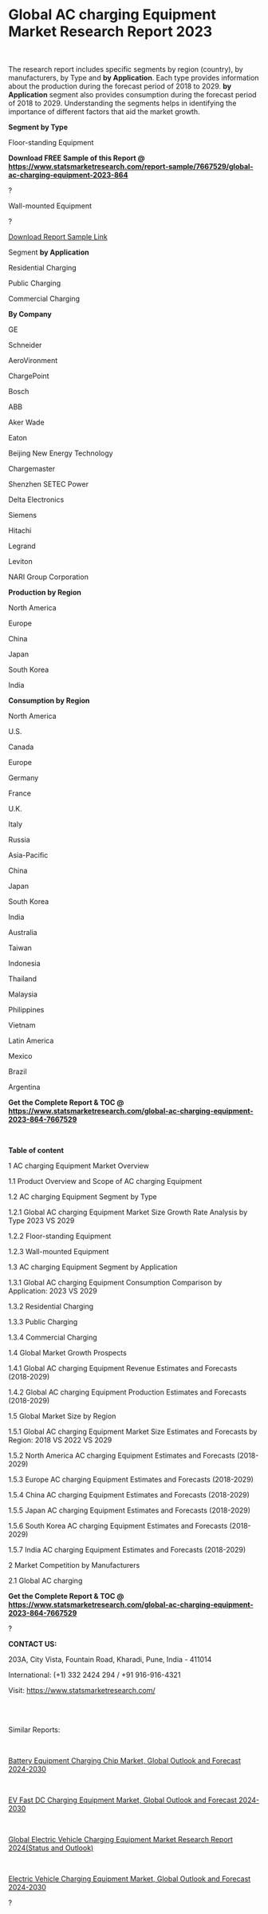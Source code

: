 <h1>Global AC charging Equipment Market Research Report 2023</h1><br/><p>The research report includes specific segments by region (country), by manufacturers, by Type and <strong>by Application</strong>. Each type provides information about the production during the forecast period of 2018 to 2029. <strong>by Application</strong> segment also provides consumption during the forecast period of 2018 to 2029. Understanding the segments helps in identifying the importance of different factors that aid the market growth.</p>
 
 
 
 <p><strong>Segment by Type</strong></p>
 
 
 
 <p>Floor-standing Equipment</p>
 
 
 
 <div><b>Download FREE Sample of this Report @ <a href="https://www.statsmarketresearch.com/download-free-sample/7667529/global-ac-charging-equipment-2023-864">https://www.statsmarketresearch.com/report-sample/7667529/global-ac-charging-equipment-2023-864</a></b></div>
 
 
 
 <p>? </p>
 
 
 
 <p>Wall-mounted Equipment</p>
 
 
 
 <p>? </p>
 
 
 
 <p><a href="https://www.statsmarketresearch.com/download-free-sample/7667529/global-ac-charging-equipment-2023-864">Download Report Sample Link</a></p>
 
 
 
 <p>Segment <strong>by Application</strong></p>
 
 
 
 <p>Residential Charging</p>
 
 
 
 <p>Public Charging</p>
 
 
 
 <p>Commercial Charging</p>
 
 
 
 <p><strong>By Company</strong></p>
 
 
 
 <p>GE</p>
 
 
 
 <p>Schneider</p>
 
 
 
 <p>AeroVironment</p>
 
 
 
 <p>ChargePoint</p>
 
 
 
 <p>Bosch</p>
 
 
 
 <p>ABB</p>
 
 
 
 <p>Aker Wade</p>
 
 
 
 <p>Eaton</p>
 
 
 
 <p>Beijing New Energy Technology</p>
 
 
 
 <p>Chargemaster</p>
 
 
 
 <p>Shenzhen SETEC Power</p>
 
 
 
 <p>Delta Electronics</p>
 
 
 
 <p>Siemens</p>
 
 
 
 <p>Hitachi</p>
 
 
 
 <p>Legrand</p>
 
 
 
 <p>Leviton</p>
 
 
 
 <p>NARI Group Corporation</p>
 
 
 
 <p><strong>Production by Region</strong></p>
 
 
 
 <p>North America</p>
 
 
 
 <p>Europe</p>
 
 
 
 <p>China</p>
 
 
 
 <p>Japan</p>
 
 
 
 <p>South Korea</p>
 
 
 
 <p>India</p>
 
 
 
 <p><strong>Consumption by Region</strong></p>
 
 
 
 <p>North America</p>
 
 
 
 <p>U.S.</p>
 
 
 
 <p>Canada</p>
 
 
 
 <p>Europe</p>
 
 
 
 <p>Germany</p>
 
 
 
 <p>France</p>
 
 
 
 <p>U.K.</p>
 
 
 
 <p>Italy</p>
 
 
 
 <p>Russia</p>
 
 
 
 <p>Asia-Pacific</p>
 
 
 
 <p>China</p>
 
 
 
 <p>Japan</p>
 
 
 
 <p>South Korea</p>
 
 
 
 <p>India</p>
 
 
 
 <p>Australia</p>
 
 
 
 <p>Taiwan</p>
 
 
 
 <p>Indonesia</p>
 
 
 
 <p>Thailand</p>
 
 
 
 <p>Malaysia</p>
 
 
 
 <p>Philippines</p>
 
 
 
 <p>Vietnam</p>
 
 
 
 <p>Latin America</p>
 
 
 
 <p>Mexico</p>
 
 
 
 <p>Brazil</p>
 
 
 
 <p>Argentina</p>
 
 
 
 <div><b>Get the Complete Report & TOC @ <a href="https://www.statsmarketresearch.com/global-ac-charging-equipment-2023-864-7667529">https://www.statsmarketresearch.com/global-ac-charging-equipment-2023-864-7667529</a></b></div>
 
 
 
 <p><br />
 
 <b>Table of content</b></p>
 
 
 
 <p>1 AC charging Equipment Market Overview<br />
 
 1.1 Product Overview and Scope of AC charging Equipment<br />
 
 1.2 AC charging Equipment Segment by Type<br />
 
 1.2.1 Global AC charging Equipment Market Size Growth Rate Analysis by Type 2023 VS 2029<br />
 
 1.2.2 Floor-standing Equipment<br />
 
 1.2.3 Wall-mounted Equipment<br />
 
 1.3 AC charging Equipment Segment by Application<br />
 
 1.3.1 Global AC charging Equipment Consumption Comparison by Application: 2023 VS 2029<br />
 
 1.3.2 Residential Charging<br />
 
 1.3.3 Public Charging<br />
 
 1.3.4 Commercial Charging<br />
 
 1.4 Global Market Growth Prospects<br />
 
 1.4.1 Global AC charging Equipment Revenue Estimates and Forecasts (2018-2029)<br />
 
 1.4.2 Global AC charging Equipment Production Estimates and Forecasts (2018-2029)<br />
 
 1.5 Global Market Size by Region<br />
 
 1.5.1 Global AC charging Equipment Market Size Estimates and Forecasts by Region: 2018 VS 2022 VS 2029<br />
 
 1.5.2 North America AC charging Equipment Estimates and Forecasts (2018-2029)<br />
 
 1.5.3 Europe AC charging Equipment Estimates and Forecasts (2018-2029)<br />
 
 1.5.4 China AC charging Equipment Estimates and Forecasts (2018-2029)<br />
 
 1.5.5 Japan AC charging Equipment Estimates and Forecasts (2018-2029)<br />
 
 1.5.6 South Korea AC charging Equipment Estimates and Forecasts (2018-2029)<br />
 
 1.5.7 India AC charging Equipment Estimates and Forecasts (2018-2029)<br />
 
 2 Market Competition by Manufacturers<br />
 
 2.1 Global AC charging</p>
 
 
 
 <div><b>Get the Complete Report & TOC @ <a href="https://www.statsmarketresearch.com/global-ac-charging-equipment-2023-864-7667529">https://www.statsmarketresearch.com/global-ac-charging-equipment-2023-864-7667529</a></b></div>
 
 
 
 <p>? </p>
 
 
 
 <p><b>CONTACT US:</b><br />
 
 203A, City Vista, Fountain Road, Kharadi, Pune, India - 411014<br />
 
 International: (+1) 332 2424 294 / +91 916-916-4321<br />
 
 Visit: <a href="https://www.statsmarketresearch.com/">https://www.statsmarketresearch.com/</a><br />
 
 <br />
 
 <br />
 
 Similar Reports:<br />
 
 <br />
 
 <a href="https://www.statsmarketresearch.com/global-battery-equipment-charging-chip-forecast-2024-2030-647-7972952">Battery Equipment Charging Chip Market, Global Outlook and Forecast 2024-2030</a><br />
 
 <br />
 
 <a href="https://www.statsmarketresearch.com/global-ev-fast-dc-charging-equipment-forecast-2024-2030-430-7925130">EV Fast DC Charging Equipment Market, Global Outlook and Forecast 2024-2030</a><br />
 
 <br />
 
 <a href="https://www.statsmarketresearch.com/global-electric-vehicle-charging-equipment-2024-51-7905480">Global Electric Vehicle Charging Equipment Market Research Report 2024(Status and Outlook)</a><br />
 
 <br />
 
 <a href="https://www.statsmarketresearch.com/global-electric-vehicle-charging-equipment-forecast-2024-2030-167-7899555">Electric Vehicle Charging Equipment Market, Global Outlook and Forecast 2024-2030</a><br />
 
 ? </p>
